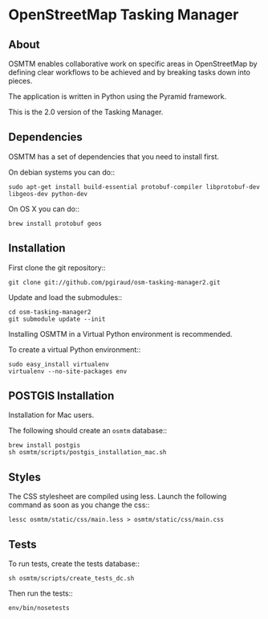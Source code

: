 OpenStreetMap Tasking Manager
=============================

About
-----

OSMTM enables collaborative work on specific areas in OpenStreetMap by defining
clear workflows to be achieved and by breaking tasks down into pieces.

The application is written in Python using the Pyramid framework.

This is the 2.0 version of the Tasking Manager.

Dependencies
------------

OSMTM has a set of dependencies that you need to install first.

On debian systems you can do::

    sudo apt-get install build-essential protobuf-compiler libprotobuf-dev libgeos-dev python-dev

On OS X you can do::

    brew install protobuf geos


Installation
------------

First clone the git repository::

    git clone git://github.com/pgiraud/osm-tasking-manager2.git

Update and load the submodules::

    cd osm-tasking-manager2
    git submodule update --init

Installing OSMTM in a Virtual Python environment is recommended.

To create a virtual Python environment::

    sudo easy_install virtualenv
    virtualenv --no-site-packages env

POSTGIS Installation
--------------------

Installation for Mac users.

The following should create an `osmtm` database::

    brew install postgis
    sh osmtm/scripts/postgis_installation_mac.sh

Styles
------

The CSS stylesheet are compiled using less. Launch the following command as
soon as you change the css::

    lessc osmtm/static/css/main.less > osmtm/static/css/main.css

Tests
-----

To run tests, create the tests database::

    sh osmtm/scripts/create_tests_dc.sh

Then run the tests::

    env/bin/nosetests
